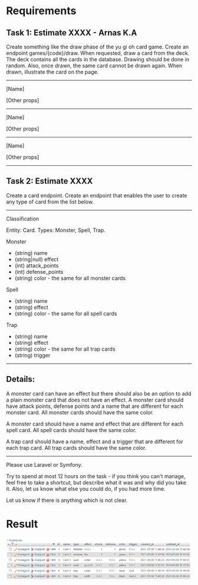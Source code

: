 # Requirements

## Task 1:  Estimate XXXX - Arnas K.A
Create something like the draw phase of the yu gi oh card game.
Create an endpoint games/{code}/draw. When requested, draw a card from the deck.
The deck contains all the cards in the database.
Drawing should be done in random.
Also, once drawn, the same card cannot be drawn again.
When drawn, illustrate the card on the page.

___
[Name]

[Other props]
___
[Name]

[Other props]
___
[Name]

[Other props]
___

## Task 2: Estimate XXXX
Create a card endpoint.
Create an endpoint that enables the user to create any type of card from the list below.

----------
Classification

Entity: Card.
Types: Monster, Spell, Trap.

Monster
- (string)      name
- (string|null) effect
- (int)         attack_points
- (int)         defense_points
- (string)      color - the same for all monster cards

Spell
- (string)      name
- (string)      effect
- (string)      color - the same for all spell cards

Trap
- (string)      name
- (string)      effect
- (string)      color - the same for all trap cards
- (string)      trigger

----------
## Details:

A monster card can have an effect but there should also be an option to add a plain monster card that does not have an effect.
A monster card should have attack points, defense points and a name that are different for each monster card.
All monster cards should have the same color.

A monster card should have a name and effect that are different for each spell card.
All spell cards should have the same color.

A trap card should have a name, effect and a trigger that are different for each trap card.
All trap cards should have the same color.

----

Please use Laravel or Symfony.

Try to spend at most 12 hours on the task - if you think you can't manage, feel free to take a shortcut, but describe what it was and why did you take it. Also, let us know what else you could do, if you had more time.

Let us know if there is anything which is not clear.

# Result
<img src="https://github.com/ramasofficial/card-game-task-kilo/blob/master/Screenshot_1.png" alt="Result" />
